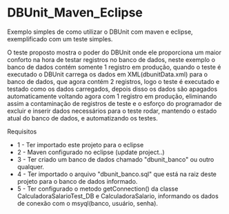 DBUnit_Maven_Eclipse
====================

Exemplo simples de como utilizar o DBUnit com maven e eclipse, exemplificado com um teste simples.

O teste proposto mostra o poder do DBUnit onde ele proporciona um maior conforto na hora de testar registros no banco de dados, neste exemplo o banco de dados contém somente 1 registro em produção, quando o teste é executado o DBUnit carrega os dados em XML(dbunitData.xml) para o banco de dados, que agora contém 2 registros, logo o teste é executado e testado como os dados carregados, depois disso os dados são apagados automaticamente voltando agora com 1 registro em produção, eliminando assim a contaminação de registros de teste e o esforço do programador de excluir e inserir dados necessários para o teste rodar, mantendo o estado atual do banco de dados, e automatizando os testes.

Requisitos

- 1 - Ter importado este projeto para o eclipse
- 2 - Maven configurado no eclipse (update project..)
- 3 - Ter criado um banco de dados chamado "dbunit_banco" ou outro qualquer.
- 4 - Ter importado o arquivo "dbunit_banco.sql" que está na raiz deste projeto para o banco de dados informado.
- 5 - Ter configurado o metodo getConnection() da classe CalculadoraSalarioTest_DB e CalculadoraSalario, informando os dados de conexão com o msyql(banco, usuário, senha).



